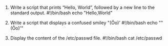 1. Write a script that prints “Hello, World”, followed by a new line to the standard output.
	#!/bin/bash
	echo "Hello,World"

2. Write a script that displays a confused smiley "(Ôo)'
	#!/bin/bash
	echo "\"(Ôo)'"

3. Display the content of the /etc/passwd file.
	#!/bin/bash
	cat /etc/passwd 
